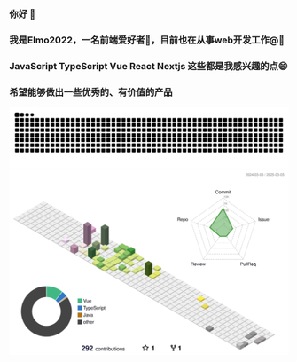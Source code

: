 ### 你好 👋
### 我是Elmo2022，一名前端爱好者🌱，目前也在从事web开发工作@🐶
### JavaScript TypeScript  Vue  React  Nextjs  这些都是我感兴趣的点😄
### 希望能够做出一些优秀的、有价值的产品

<!-- [![Elmo2022's GitHub | Languages Over Time](https://stats.quine.sh/Elmo2022/languages-over-time?theme=light)](https://quine.sh?utm_source=widgets&utm_campaign=Elmo2022) -->

<!--
**Elmo2022/Elmo2022** is a ✨ _special_ ✨ repository because its `README.md` (this file) appears on your GitHub profile.

Here are some ideas to get you started:

- 🔭 I’m currently working on ...
- 🌱 I’m currently learning ...
- 👯 I’m looking to collaborate on ...
- 🤔 I’m looking for help with ...
- 💬 Ask me about ...
- 📫 How to reach me: ...
- 😄 Pronouns: ...
- ⚡ Fun fact: ...
-->
<!-- ![暗色](https://raw.githubusercontent.com/Elmo2022/Elmo2022/output/github-contribution-grid-snake-dark.svg) -->
![亮色](https://raw.githubusercontent.com/Elmo2022/Elmo2022/output/github-contribution-grid-snake.svg)
![3D](https://github.com/Elmo2022/Elmo2022/blob/master/profile-3d-contrib/profile-season-animate.svg)
